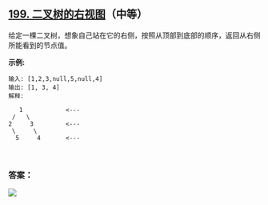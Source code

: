 ## [199. 二叉树的右视图](https://leetcode-cn.com/problems/binary-tree-right-side-view/)（中等）

给定一棵二叉树，想象自己站在它的右侧，按照从顶部到底部的顺序，返回从右侧所能看到的节点值。

**示例:**

```
输入: [1,2,3,null,5,null,4]
输出: [1, 3, 4]
解释:

   1            <---
 /   \
2     3         <---
 \     \
  5     4       <---
```

<br/>

### 答案：







![](https://img-blog.csdnimg.cn/20200807155236311.png)

#### 